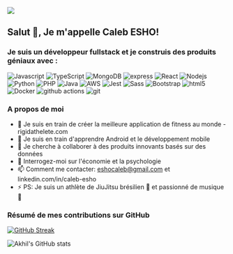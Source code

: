 ![](https://komarev.com/ghpvc/?username=the-eshocaleb&color=fb4362)

##  Salut 👋, Je m'appelle Caleb ESHO!
<h3>Je suis un développeur fullstack et je construis des produits géniaux avec : </h3>

<p>
  <img alt="Javascript" src="https://img.shields.io/badge/-javascript-f7df1c?style=flat-square&logo=javascript&logoColor=black" />
  <img alt="TypeScript" src="https://img.shields.io/badge/-TypeScript-007ACC?style=flat-square&logo=typescript&logoColor=white" />
  <img alt="MongoDB" src="https://img.shields.io/badge/-MongoDB-13aa52?style=flat-square&logo=mongodb&logoColor=white" />
  <img alt="express" src="https://img.shields.io/badge/-express-F05032?style=flat-square&logo=express&logoColor=white" />
  <img alt="React" src="https://img.shields.io/badge/-React-45b8d8?style=flat-square&logo=react&logoColor=white" />
  <img alt="Nodejs" src="https://img.shields.io/badge/-Nodejs-43853d?style=flat-square&logo=Node.js&logoColor=white" />
  <img alt="Python" src="https://img.shields.io/badge/-python-3776AB?style=flat-square&logo=python&logoColor=white" />
  <img alt="PHP" src="https://img.shields.io/badge/-php-777BB4?style=flat-square&logo=php&logoColor=white" />
  <img alt="Java" src="https://img.shields.io/badge/-java-764ABC?style=flat-square&logo=java&logoColor=white" />
  <img alt="AWS" src="https://img.shields.io/badge/-amazonwebservices-232F3E?style=flat-square&logo=amazonwebservices&logoColor=white" />
  <img alt="Jest" src="https://img.shields.io/badge/-jest-be3d19?style=flat-square&logo=jest&logoColor=white" />
  <img alt="Sass" src="https://img.shields.io/badge/-Sass-CC6699?style=flat-square&logo=sass&logoColor=white" />
  <img alt="Bootstrap" src="https://img.shields.io/badge/-bootstrap-7953b3?style=flat-square&logo=javascript&logoColor=white" />
  <img alt="html5" src="https://img.shields.io/badge/-HTML5-E34F26?style=flat-square&logo=html5&logoColor=white" />
  <img alt="Docker" src="https://img.shields.io/badge/-Docker-46a2f1?style=flat-square&logo=docker&logoColor=white" />
  <img alt="github actions" src="https://img.shields.io/badge/-Github_Actions-2088FF?style=flat-square&logo=github-actions&logoColor=white" />
  <img alt="git" src="https://img.shields.io/badge/-Git-F05032?style=flat-square&logo=git&logoColor=white" />

</p>

<h3>A propos de moi </h3>

- 🔭 Je suis en train de créer la meilleure application de fitness au monde - rigidathelete.com <br>
- 🌱 Je suis en train d'apprendre Android et le développement mobile <br>
- 👯 Je cherche à collaborer à des produits innovants basés sur des données  <br>
- 💬 Interrogez-moi sur l'économie et la psychologie <br>
- 📫 Comment me contacter: eshocaleb@gmail.com et linkedin.com/in/caleb-esho <br>
- ⚡ PS: Je suis un athlète de JiuJitsu brésilien 🥋 et passionné de musique 🎹 <br>


<h3>Résumé de mes contributions sur GitHub</h3>

[![GitHub Streak](https://github-readme-streak-stats.herokuapp.com?user=the-eshocaleb&theme=dark&ring=fb4362&file=fb4362&currStreakNum=fb4362&currStreakLabel=fb4362&hide_border=true)](https://git.io/streak-stats)

![Akhil's GitHub stats](https://github-readme-stats.vercel.app/api?username=the-eshocaleb&hide_border=true&show_icons=true&bg_color=151515&title_color=fb4362&icon_color=fb4362&text_bold=false&text_color=9e9e9e)



